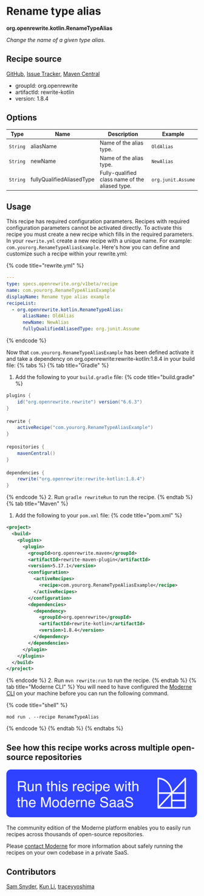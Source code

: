# Rename type alias

**org.openrewrite.kotlin.RenameTypeAlias**

_Change the name of a given type alias._

## Recipe source

[GitHub](https://github.com/openrewrite/rewrite-kotlin/blob/main/src/main/java/org/openrewrite/kotlin/RenameTypeAlias.java), [Issue Tracker](https://github.com/openrewrite/rewrite-kotlin/issues), [Maven Central](https://central.sonatype.com/artifact/org.openrewrite/rewrite-kotlin/1.8.4/jar)

* groupId: org.openrewrite
* artifactId: rewrite-kotlin
* version: 1.8.4

## Options

| Type | Name | Description | Example |
| -- | -- | -- | -- |
| `String` | aliasName | Name of the alias type. | `OldAlias` |
| `String` | newName | Name of the alias type. | `NewAlias` |
| `String` | fullyQualifiedAliasedType | Fully-qualified class name of the aliased type. | `org.junit.Assume` |


## Usage

This recipe has required configuration parameters. Recipes with required configuration parameters cannot be activated directly. To activate this recipe you must create a new recipe which fills in the required parameters. In your `rewrite.yml` create a new recipe with a unique name. For example: `com.yourorg.RenameTypeAliasExample`.
Here's how you can define and customize such a recipe within your rewrite.yml:

{% code title="rewrite.yml" %}
```yaml
---
type: specs.openrewrite.org/v1beta/recipe
name: com.yourorg.RenameTypeAliasExample
displayName: Rename type alias example
recipeList:
  - org.openrewrite.kotlin.RenameTypeAlias:
      aliasName: OldAlias
      newName: NewAlias
      fullyQualifiedAliasedType: org.junit.Assume
```
{% endcode %}

Now that `com.yourorg.RenameTypeAliasExample` has been defined activate it and take a dependency on org.openrewrite:rewrite-kotlin:1.8.4 in your build file:
{% tabs %}
{% tab title="Gradle" %}
1. Add the following to your `build.gradle` file:
{% code title="build.gradle" %}
```groovy
plugins {
    id("org.openrewrite.rewrite") version("6.6.3")
}

rewrite {
    activeRecipe("com.yourorg.RenameTypeAliasExample")
}

repositories {
    mavenCentral()
}

dependencies {
    rewrite("org.openrewrite:rewrite-kotlin:1.8.4")
}
```
{% endcode %}
2. Run `gradle rewriteRun` to run the recipe.
{% endtab %}
{% tab title="Maven" %}
1. Add the following to your `pom.xml` file:
{% code title="pom.xml" %}
```xml
<project>
  <build>
    <plugins>
      <plugin>
        <groupId>org.openrewrite.maven</groupId>
        <artifactId>rewrite-maven-plugin</artifactId>
        <version>5.17.1</version>
        <configuration>
          <activeRecipes>
            <recipe>com.yourorg.RenameTypeAliasExample</recipe>
          </activeRecipes>
        </configuration>
        <dependencies>
          <dependency>
            <groupId>org.openrewrite</groupId>
            <artifactId>rewrite-kotlin</artifactId>
            <version>1.8.4</version>
          </dependency>
        </dependencies>
      </plugin>
    </plugins>
  </build>
</project>
```
{% endcode %}
2. Run `mvn rewrite:run` to run the recipe.
{% endtab %}
{% tab title="Moderne CLI" %}
You will need to have configured the [Moderne CLI](https://docs.moderne.io/moderne-cli/cli-intro) on your machine before you can run the following command.

{% code title="shell" %}
```shell
mod run . --recipe RenameTypeAlias
```
{% endcode %}
{% endtab %}
{% endtabs %}

## See how this recipe works across multiple open-source repositories

[![Moderne Link Image](/.gitbook/assets/ModerneRecipeButton.png)](https://app.moderne.io/recipes/org.openrewrite.kotlin.RenameTypeAlias)

The community edition of the Moderne platform enables you to easily run recipes across thousands of open-source repositories.

Please [contact Moderne](https://moderne.io/product) for more information about safely running the recipes on your own codebase in a private SaaS.

## Contributors
[Sam Snyder](mailto:sam@moderne.io), [Kun Li](mailto:kun@moderne.io), [traceyyoshima](mailto:tracey.yoshima@gmail.com)
